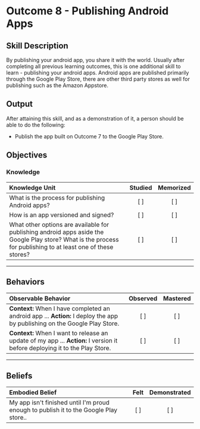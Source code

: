 # Outcome 8 - Publishing Android Apps

## Skill Description
By publishing your android app, you share it with the world. Usually after completing all previous learning outcomes, this is one additional skill to learn - publishing your android apps. Android apps are published primarily through the Google Play Store, there are other third party stores as well for publishing such as the Amazon Appstore.

## Output
After attaining this skill, and as a demonstration of it, a person should be able to do the following:
- Publish the app built on Outcome 7 to the Google Play Store.

## Objectives

### Knowledge

| Knowledge Unit   |      Studied      | Memorized |
|:-------------|:------------------:|:--------:|
| What is the process for publishing Android apps?| [ ] | [ ] |
| How is an app versioned and signed? | [ ] | [ ] |
| What other options are available for publishing android apps aside the Google Play store? What is the process for publishing to at least one of these stores? | [ ] | [ ] |

----------

## **Behaviors**

| Observable Behavior   |      Observed      | Mastered |
|:-------------|:------------------:|:--------:|
| **Context:** When I have completed an android app ... **Action:** I deploy the app by publishing on the Google Play Store. | [ ] | [ ]  |
| **Context:** When I want to release an update of my app ... **Action:** I version it before deploying it to the Play Store.  | [ ] | [ ]  |

----------

## **Beliefs**

| Embodied Belief   |      Felt      | Demonstrated |
|:-------------|:------------------:|:--------:|
| My app isn't finished until I'm proud enough to publish it to the Google Play store..| [ ] | [ ]  |
